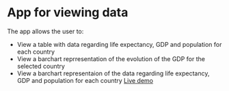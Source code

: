 # App for viewing data
The app allows the user to:
* View a table with data regarding life expectancy, GDP and population for each country
* View a barchart reprresentation of the evolution of the GDP for the selected country
* View a barchart representaion of the data regarding life expectancy, GDP and population for each country
[Live demo](https://madamireag.github.io/Data-Visualisation-Proj/)
